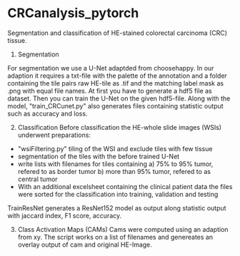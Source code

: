 # CRCanalysis_pytorch

Segmentation and classification of HE-stained colorectal carcinoma (CRC) tissue.

1. Segmentation

For segmentation we use a U-Net adaptded from choosehappy. In our adaption it requires a txt-file with the palette of the annotation and a folder containing the tile pairs raw HE-tile as .tif and the matching label mask as .png with equal file names. 
At first you have to generate a hdf5 file as dataset. Then you can train the U-Net on the given hdf5-file. Along with the model, "train_CRCunet.py" also generates files containing statistic output such as accuracy and loss. 

2. Classification
Before classification the HE-whole slide images (WSIs) underwent preparations: 
  - "wsiFiltering.py" tiling of the WSI and exclude tiles with few tissue
  - segmentation of the tiles with the before trained U-Net
  - write lists with filenames for tiles containing
    a) 75% to 95% tumor, refered to as border tumor
    b) more than 95% tumor, refered to as central tumor
  - With an additional excelsheet containing the clinical patient data the files were sorted for the classification into training, validation and testing
  
 TrainResNet generates a ResNet152 model as output along statistic output with jaccard index, F1 score, accuracy. 
 
 3. Class Activation Maps (CAMs)
 Cams were computed using an adaption from xy. The script works on  a list of filenames and genereates an overlay output of cam and original HE-Image. 
